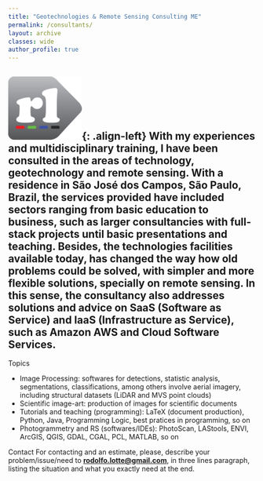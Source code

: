 ```yaml
---
title: "Geotechnologies & Remote Sensing Consulting ME"
permalink: /consultants/
layout: archive
classes: wide
author_profile: true
---
```


<!-- Com as minhas experiências e formação multidisciplinar, tenho sido consultadas nas áreas de tecnologia, geotecnologia e sensoriamento remoto. Com residência em São José dos Campos, São Paulo, Brazil, os serviços prestados têm compreendido públicos desde a educação básica até empresariais, como consultorias mais amplas e de projetos. -->

![image-left](/assets/images/institutes/lotte-thumb.png){: .align-left} 
<h-exp-desc>With my experiences and multidisciplinary training, I have been consulted in the areas of technology, geotechnology and remote sensing. With a residence in São José dos Campos, São Paulo, Brazil, the services provided have included sectors ranging from basic education to business, such as larger consultancies with full-stack projects until basic presentations and teaching. Besides, the technologies facilities available today, has changed the way how old problems could be solved, with simpler and more flexible solutions, specially on remote sensing. In this sense, the consultancy also addresses solutions and advice on SaaS (Software as Service) and IaaS (Infrastructure as Service), such as Amazon AWS and Cloud Software Services.</h-exp-desc>
---

<h-exp-subtitle><i class="fas fa-atom"></i> Topics</h-exp-subtitle>
* Image Processing: <h-exp-desc>softwares for detections, statistic analysis, segmentations, classifications, among others involve aerial imagery, including structural datasets (LiDAR and MVS point clouds)</h-exp-desc>
* Scientific image-art: <h-exp-desc>production of images for scientific documents</h-exp-desc>
* Tutorials and teaching (programming): <h-exp-desc>LaTeX (document production), Python, Java, Programming Logic, best pratices in programming, so on</h-exp-desc>
* Photogrammetry and RS (softwares/IDEs): <h-exp-desc>PhotoScan, LAStools, ENVI, ArcGIS, QGIS, GDAL, CGAL, PCL, MATLAB, so on</h-exp-desc>

<h-exp-subtitle><i class="far fa-address-card"></i> Contact</h-exp-subtitle>
<h-exp-desc>For contacting and an estimate, please, describe your problem/issue/need to <b style="color: rgb(137, 244, 65)">rodolfo.lotte@gmail.com</b>, in three lines paragraph, listing the situation and what you exactly need at the end.</h-exp-desc>